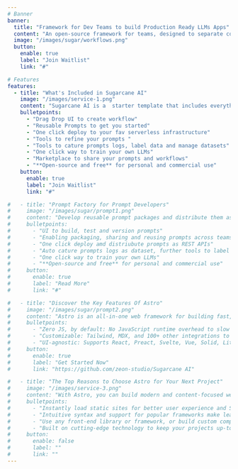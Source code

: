 ```yaml
---
# Banner
banner:
  title: "Framework for Dev Teams to build Production Ready LLMs Apps"
  content: "An open-source framework for teams, designed to separate concerns among various roles such as data scientists, prompt developers, and app developers. It enables the creation of workflow apps, prompt management, and fine-tuning of large language models (LLMs)"
  image: "/images/sugar/workflows.png"
  button:
    enable: true
    label: "Join Waitlist"
    link: "#"

# Features
features:
  - title: "What's Included in Sugarcane AI"
    image: "/images/service-1.png"
    content: "Sugarcane AI is a  starter template that includes everything you need to get started with you LLM powered Workflow App. What's Included in Sugarcane AI"
    bulletpoints:
      - "Drag Drop UI to create workflow"
      - "Reusable Prompts to get you started"
      - "One click deploy to your fav serverless infrastructure"
      - "Tools to refine your prompts "
      - "Tools to cature prompts logs, label data and manage datasets"
      - "One click way to train your own LLMs"
      - "Marketplace to share your prompts and workflows"
      - "**Open-source and free** for personal and commercial use"
    button:
      enable: true
      label: "Join Waitlist"
      link: "#"

#   - title: "Prompt Factory for Prompt Developers"
#     image: "/images/sugar/prompt1.png"
#     content: "Develop reusable prompt packages and distribute them as APIs for application developers"
#     bulletpoints:
#       - "UI to build, test and version prompts"
#       - "Enabling packaging, sharing and reusing prompts across teams"
#       - "One click deploy amd distriubute prompts as REST APIs"
#       - "Auto cature prompts logs as dataset, further tools to label and refine dataset"
#       - "One click way to train your own LLMs"
#       - "**Open-source and free** for personal and commercial use"
#     button:
#       enable: true
#       label: "Read More"
#       link: "#"

#   - title: "Discover the Key Features Of Astro"
#     image: "/images/sugar/prompt2.png"
#     content: "Astro is an all-in-one web framework for building fast, content-focused websites. It offers a range of exciting features for developers and website creators. Some of the key features are:"
#     bulletpoints:
#       - "Zero JS, by default: No JavaScript runtime overhead to slow you down."
#       - "Customizable: Tailwind, MDX, and 100+ other integrations to choose from."
#       - "UI-agnostic: Supports React, Preact, Svelte, Vue, Solid, Lit and more."
#     button:
#       enable: true
#       label: "Get Started Now"
#       link: "https://github.com/zeon-studio/Sugarcane AI"

#   - title: "The Top Reasons to Choose Astro for Your Next Project"
#     image: "/images/service-3.png"
#     content: "With Astro, you can build modern and content-focused websites without sacrificing performance or ease of use."
#     bulletpoints:
#       - "Instantly load static sites for better user experience and SEO."
#       - "Intuitive syntax and support for popular frameworks make learning and using Astro a breeze."
#       - "Use any front-end library or framework, or build custom components, for any project size."
#       - "Built on cutting-edge technology to keep your projects up-to-date with the latest web standards."
#     button:
#       enable: false
#       label: ""
#       link: ""
---
```

